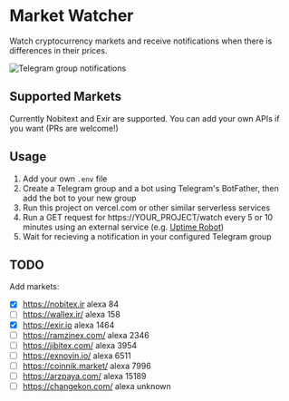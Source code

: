 # Market Watcher

Watch cryptocurrency markets and receive notifications when there is differences in their prices.

<img src="https://user-images.githubusercontent.com/510242/92996189-fe26c880-f51e-11ea-8671-f6d1ec949855.png" alt="Telegram group notifications" />

## Supported Markets

Currently Nobitext and Exir are supported. You can add your own APIs if you want (PRs are welcome!)

## Usage

1. Add your own `.env` file
2. Create a Telegram group and a bot using Telegram's BotFather, then add the bot to your new group
3. Run this project on vercel.com or other similar serverless services
4. Run a GET request for https://YOUR_PROJECT/watch every 5 or 10 minutes using an external service (e.g. [Uptime Robot](https://uptimerobot.com/))
5. Wait for recieving a notification in your configured Telegram group

## TODO

Add markets:

- [x] https://nobitex.ir alexa 84
- [ ] https://wallex.ir/ alexa 158
- [x] https://exir.io alexa 1464
- [ ] https://ramzinex.com/ alexa 2346
- [ ] https://jibitex.com/ alexa 3954
- [ ] https://exnovin.io/ alexa 6511
- [ ] https://coinnik.market/ alexa 7996
- [ ] https://arzpaya.com/ alexa 15189
- [ ] https://changekon.com/ alexa unknown
